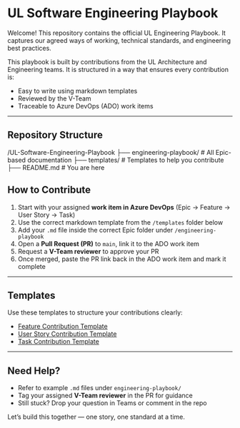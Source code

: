 # UL Software Engineering Playbook

Welcome! This repository contains the official UL Engineering Playbook. It captures our agreed ways of working, technical standards, and engineering best practices.

This playbook is built by contributions from the UL Architecture and Engineering teams. It is structured in a way that ensures every contribution is:
- Easy to write using markdown templates
- Reviewed by the V-Team
- Traceable to Azure DevOps (ADO) work items

---

## Repository Structure

/UL-Software-Engineering-Playbook
├── engineering-playbook/ # All Epic-based documentation
├── templates/ # Templates to help you contribute
├── README.md # You are here

## How to Contribute

1. Start with your assigned **work item in Azure DevOps** (Epic → Feature → User Story → Task)
2. Use the correct markdown template from the `/templates` folder below
3. Add your `.md` file inside the correct Epic folder under `/engineering-playbook`
4. Open a **Pull Request (PR)** to `main`, link it to the ADO work item
5. Request a **V-Team reviewer** to approve your PR
6. Once merged, paste the PR link back in the ADO work item and mark it complete

---

## Templates

Use these templates to structure your contributions clearly:

- [Feature Contribution Template](templates/feature-contribution-template.md)
- [User Story Contribution Template](templates/user-story-contribution-template.md)
- [Task Contribution Template](templates/task-contribution-template.md)

---

## Need Help?

- Refer to example `.md` files under `engineering-playbook/`
- Tag your assigned **V-Team reviewer** in the PR for guidance
- Still stuck? Drop your question in Teams or comment in the repo

Let’s build this together — one story, one standard at a time.

